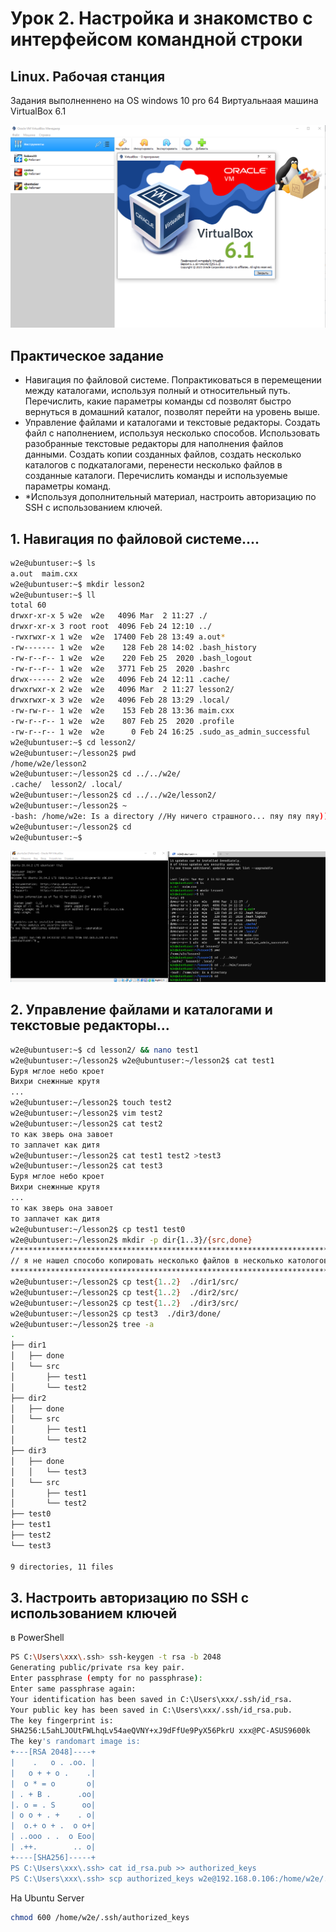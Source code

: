 # Урок 2. Настройка и знакомство с интерфейсом командной строки
## Linux. Рабочая станция

Задания выполненнено на OS windows 10 pro 64
Виртуальнаая машина VirtualBox 6.1

![Иллюстрация к проекту](https://github.com/HENRYHKll/gb_linux_workstation/raw/main/lesson1/linux1-0.png)


## Практическое задание
- Навигация по файловой системе. Попрактиковаться в перемещении между каталогами, используя полный и относительный путь. Перечислить, какие параметры команды cd позволят быстро вернуться в домашний каталог, позволят перейти на уровень выше.
- Управление файлами и каталогами и текстовые редакторы. Создать файл с наполнением, используя несколько способов. Использовать разобранные текстовые редакторы для наполнения файлов данными. Создать копии созданных файлов, создать несколько каталогов с подкаталогами, перенести несколько файлов в созданные каталоги. Перечислить команды и используемые параметры команд.
- *Используя дополнительный материал, настроить авторизацию по SSH с использованием ключей.

## 1. Навигация по файловой системе....

```sh
w2e@ubuntuser:~$ ls
a.out  maim.cxx
w2e@ubuntuser:~$ mkdir lesson2
w2e@ubuntuser:~$ ll
total 60
drwxr-xr-x 5 w2e  w2e   4096 Mar  2 11:27 ./
drwxr-xr-x 3 root root  4096 Feb 24 12:10 ../
-rwxrwxr-x 1 w2e  w2e  17400 Feb 28 13:49 a.out*
-rw------- 1 w2e  w2e    128 Feb 28 14:02 .bash_history
-rw-r--r-- 1 w2e  w2e    220 Feb 25  2020 .bash_logout
-rw-r--r-- 1 w2e  w2e   3771 Feb 25  2020 .bashrc
drwx------ 2 w2e  w2e   4096 Feb 24 12:11 .cache/
drwxrwxr-x 2 w2e  w2e   4096 Mar  2 11:27 lesson2/
drwxrwxr-x 3 w2e  w2e   4096 Feb 28 13:29 .local/
-rw-rw-r-- 1 w2e  w2e    153 Feb 28 13:36 maim.cxx
-rw-r--r-- 1 w2e  w2e    807 Feb 25  2020 .profile
-rw-r--r-- 1 w2e  w2e      0 Feb 24 16:25 .sudo_as_admin_successful
w2e@ubuntuser:~$ cd lesson2/
w2e@ubuntuser:~/lesson2$ pwd
/home/w2e/lesson2
w2e@ubuntuser:~/lesson2$ cd ../../w2e/
.cache/  lesson2/ .local/
w2e@ubuntuser:~/lesson2$ cd ../../w2e/lesson2/
w2e@ubuntuser:~/lesson2$ ~
-bash: /home/w2e: Is a directory //Ну ничего страшного... пяу пяу пяу))
w2e@ubuntuser:~/lesson2$ cd
w2e@ubuntuser:~$
```

![1. Навигация по файловой системе](https://github.com/HENRYHKll/gb_linux_workstation/raw/main/lesson2/linux2-0.png)

##  2. Управление файлами и каталогами и текстовые редакторы...

```sh
w2e@ubuntuser:~$ cd lesson2/ && nano test1
w2e@ubuntuser:~/lesson2$ w2e@ubuntuser:~/lesson2$ cat test1
Буря мглое небо кроет
Вихри снежнные крутя
...
w2e@ubuntuser:~/lesson2$ touch test2
w2e@ubuntuser:~/lesson2$ vim test2
w2e@ubuntuser:~/lesson2$ cat test2
то как зверь она завоет
то заплачет как дитя
w2e@ubuntuser:~/lesson2$ cat test1 test2 >test3
w2e@ubuntuser:~/lesson2$ cat test3
Буря мглое небо кроет
Вихри снежнные крутя
...
то как зверь она завоет
то заплачет как дитя
w2e@ubuntuser:~/lesson2$ cp test1 test0
w2e@ubuntuser:~/lesson2$ mkdir -p dir{1..3}/{src,done} 
/********************************************************************************************
// я не нашел способо копировать несколько файлов в несколько катологов может подлскажите ? 
*********************************************************************************************/
w2e@ubuntuser:~/lesson2$ cp test{1..2}  ./dir1/src/
w2e@ubuntuser:~/lesson2$ cp test{1..2}  ./dir2/src/
w2e@ubuntuser:~/lesson2$ cp test{1..2}  ./dir3/src/
w2e@ubuntuser:~/lesson2$ cp test3  ./dir3/done/
w2e@ubuntuser:~/lesson2$ tree -a
.
├── dir1
│   ├── done
│   └── src
│       ├── test1
│       └── test2
├── dir2
│   ├── done
│   └── src
│       ├── test1
│       └── test2
├── dir3
│   ├── done
│   │   └── test3
│   └── src
│       ├── test1
│       └── test2
├── test0
├── test1
├── test2
└── test3

9 directories, 11 files

```

##  3. Настроить авторизацию по SSH с использованием ключей
в PowerShell

```sh
PS C:\Users\xxx\.ssh> ssh-keygen -t rsa -b 2048
Generating public/private rsa key pair.
Enter passphrase (empty for no passphrase):
Enter same passphrase again:
Your identification has been saved in C:\Users\xxx/.ssh/id_rsa.
Your public key has been saved in C:\Users\xxx/.ssh/id_rsa.pub.
The key fingerprint is:
SHA256:L5ahLJOUtFWLhqLv54aeQVNY+xJ9dFfUe9PyX56PkrU xxx@PC-ASUS9600k
The key's randomart image is:
+---[RSA 2048]----+
|    .   o . .oo. |
|   o + + o .    .|
|  o * = o       o|
| . + B .      .oo|
|. o = . S      oo|
| o o + . +    . o|
|  o.+ o + .  o o+|
| ..ooo . .  o Eoo|
| .++.        .. o|
+----[SHA256]-----+
PS C:\Users\xxx\.ssh> cat id_rsa.pub >> authorized_keys
PS C:\Users\xxx\.ssh> scp authorized_keys w2e@192.168.0.106:/home/w2e/.ssh/
```
На Ubuntu Server

```sh
chmod 600 /home/w2e/.ssh/authorized_keys
```
